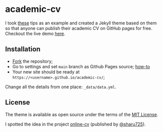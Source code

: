 # academic-cv

I took [these](https://grad.illinois.edu/careers/cv) tips as an example and created a Jekyll theme based on them so that anyone can publish their academic CV on GitHub pages for free. Checkout the live demo [here](https://bulhakovolexii.github.io/academic-cv/).

## Installation
 - [Fork](https://github.com/bulhakovolexii/academic-cv/fork) the repository;
 - Go to settings and set `main` branch as Github Pages source; [how-to](https://docs.github.com/ru/pages/getting-started-with-github-pages/configuring-a-publishing-source-for-your-github-pages-site#publishing-from-a-branch)
 - Your new site should be ready at `https://<username>.github.io/academic-cv/`;

 Change all the details from one place: `_data/data.yml`.

 ## License

 The theme is available as open source under the terms of the [MIT License](https://github.com/bulhakovolexii/academic-cv/blob/main/LICENSE).

 I spotted the idea in the project [online-cv](https://github.com/sharu725/online-cv) (published by [@sharu725](https://github.com/sharu725)).
